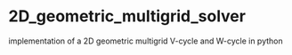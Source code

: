 # 2D_geometric_multigrid_solver
implementation of a 2D  geometric multigrid V-cycle and W-cycle in python
